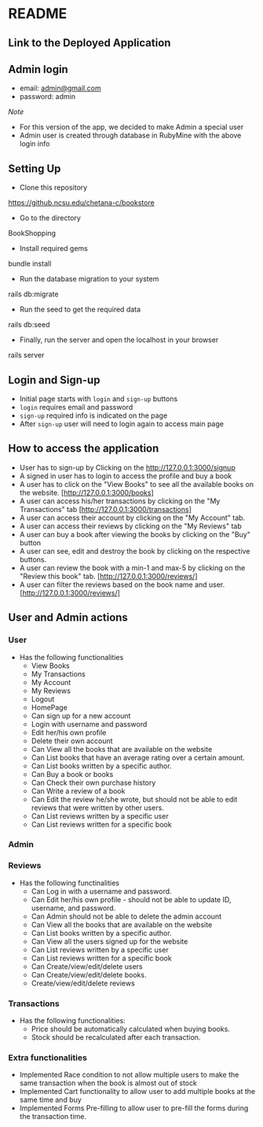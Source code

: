 # README

## Link to the Deployed Application


## Admin login
* email: admin@gmail.com
* password: admin

_Note_
* For this version of the app, we decided to make Admin a special user
* Admin user is created through database in RubyMine with the above login info

## Setting Up
* Clone this repository<br>

https://github.ncsu.edu/chetana-c/bookstore

* Go to the directory<br>

BookShopping

* Install required gems

bundle install

* Run the database migration to your system

rails db:migrate

* Run the seed to get the required data

rails db:seed

* Finally, run the server and open the localhost in your browser

rails server


## Login and Sign-up
* Initial page starts with `login` and `sign-up` buttons
* `login` requires email and password
* `sign-up` required info is indicated on the page
* After `sign-up` user will need to login again to access main page

## How to access the application
* User has to sign-up by Clicking on the http://127.0.0.1:3000/signup
* A signed in user has to login to access the profile and buy a book
* A user has to click on the "View Books" to see all the available books on the website. [http://127.0.0.1:3000/books]
* A user can access his/her transactions by clicking on the "My Transactions" tab [http://127.0.0.1:3000/transactions]
* A user can access their account by clicking on the "My Account" tab.
* A user can access their reviews by clicking on the "My Reviews" tab
* A user can buy a book after viewing the books by clicking on the "Buy" button 
* A user can see, edit and destroy the book by clicking on the respective buttons.
* A user can review the book with a min-1 and max-5 by clicking on the "Review this book" tab. [http://127.0.0.1:3000/reviews/]
* A user can filter the reviews based on the book name and user. [http://127.0.0.1:3000/reviews/]

## User and Admin actions

### User
* Has the following functionalities
  * View Books
  * My Transactions
  * My Account
  * My Reviews
  * Logout
  * HomePage
  * Can sign up for a new account
  * Login with username and password
  * Edit her/his own profile
  * Delete their own account
  * Can View all the books that are available on the website
  * Can List books that have an average rating over a certain amount.
  * Can List books written by a specific author.
  * Can Buy a book or books
  * Can Check their own purchase history
  * Can Write a review of a book
  * Can Edit the review he/she wrote, but should not be able to edit reviews that were written by
    other users.
  * Can List reviews written by a specific user
  * Can List reviews written for a specific book

### Admin

### Reviews
* Has the following functinalities
  * Can Log in with a username and password.
  * Can Edit her/his own profile - should not be able to update ID, username, and password.
  * Can Admin should not be able to delete the admin account
  * Can View all the books that are available on the website
  * Can List books written by a specific author.
  * Can View all the users signed up for the website
  * Can List reviews written by a specific user
  * Can List reviews written for a specific book
  * Can Create/view/edit/delete users
  * Can Create/view/edit/delete books.
  * Create/view/edit/delete reviews

### Transactions
* Has the following functionalities:
  * Price should be automatically calculated when buying books.
  * Stock should be recalculated after each transaction.

### Extra functionalities
* Implemented Race condition to not allow multiple users to make the same transaction when the book is almost out of stock
* Implemented Cart functionality to allow user to add multiple books at the same time and buy
* Implemented Forms Pre-filling to allow user to pre-fill the forms during the transaction time.